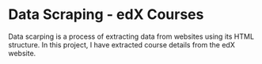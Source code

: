 # Data Scraping - edX Courses

Data scarping is a process of extracting data from websites using its HTML structure. In this project, I have extracted course details from the edX website.
